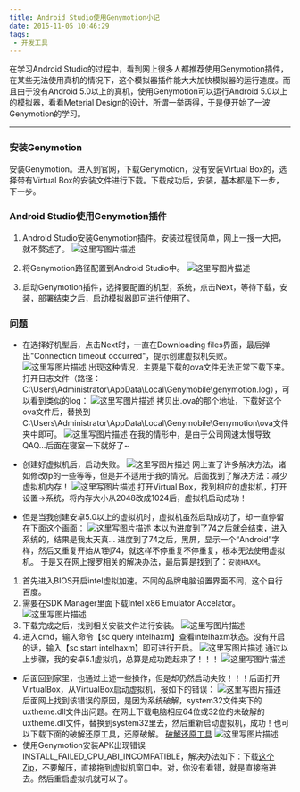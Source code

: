 ```yaml
---
title: Android Studio使用Genymotion小记
date: 2015-11-05 10:46:29
tags:
 - 开发工具
---
```


在学习Android Studio的过程中，看到网上很多人都推荐使用Genymotion插件，在某些无法使用真机的情况下，这个模拟器插件能大大加快模拟器的运行速度。而且由于没有Android 5.0以上的真机，使用Genymotion可以运行Android 5.0以上的模拟器，看看Meterial Design的设计，所谓一举两得，于是便开始了一波Genymotion的学习。

---
### 安装Genymotion
安装Genymotion。进入到官网，下载Genymotion，没有安装Virtual Box的，选择带有Virtual Box的安装文件进行下载。下载成功后，安装，基本都是下一步，下一步。

### Android Studio使用Genymotion插件

1. Android Studio安装Genymotion插件。安装过程很简单，网上一搜一大把，就不赘述了。
![这里写图片描述](https://images-1258496336.cos.ap-chengdu.myqcloud.com/2015/11/genymotion1.png)

2. 将Genymotion路径配置到Android Studio中。
![这里写图片描述](https://images-1258496336.cos.ap-chengdu.myqcloud.com/2015/11/genymotion2.png)

3. 启动Genymotion插件，选择要配置的机型，系统，点击Next，等待下载，安装，部署结束之后，启动模拟器即可进行使用了。

<!--more-->

### 问题
- 在选择好机型后，点击Next时，一直在Downloading files界面，最后弹出"Connection timeout occurred"，提示创建虚拟机失败。
![这里写图片描述](https://images-1258496336.cos.ap-chengdu.myqcloud.com/2015/11/genymotion3.png)
出现这种情况，主要是下载的ova文件无法正常下载下来。打开日志文件（路径：C:\Users\Administrator\AppData\Local\Genymobile\genymotion.log），可以看到类似的log：
![这里写图片描述](https://images-1258496336.cos.ap-chengdu.myqcloud.com/2015/11/genymotion4.png)
拷贝出.ova的那个地址，下载好这个ova文件后，替换到C:\Users\Administrator\AppData\Local\Genymobile\Genymotion\ova文件夹中即可。
![这里写图片描述](https://images-1258496336.cos.ap-chengdu.myqcloud.com/2015/11/genymotion14.png)
在我的情形中，是由于公司网速太慢导致QAQ...后面在寝室一下就好了~

- 创建好虚拟机后，启动失败。
![这里写图片描述](https://images-1258496336.cos.ap-chengdu.myqcloud.com/2015/11/genymotion5.png)
网上查了许多解决方法，诸如修改Ip的一些等等，但是并不适用于我的情况。后面找到了解决方法：减少虚拟机内存！
![这里写图片描述](https://images-1258496336.cos.ap-chengdu.myqcloud.com/2015/11/genymotion6.png)
打开Virtual Box，找到相应的虚拟机，打开设置->系统，将内存大小从2048改成1024后，虚拟机启动成功！

- 但是当我创建安卓5.0以上的虚拟机时，虚拟机虽然启动成功了，却一直停留在下面这个画面：
![这里写图片描述](https://images-1258496336.cos.ap-chengdu.myqcloud.com/2015/11/genymotion7.png)
本以为进度到了74之后就会结束，进入系统的，结果是我太天真...
进度到了74之后，黑屏，显示一个“Android”字样，然后又重复开始从1到74，就这样不停重复不停重复，根本无法使用虚拟机。
于是又在网上搜罗相关的解决办法，最后算是找到了：``安装HAXM``。
1. 首先进入BIOS开启intel虚拟加速。不同的品牌电脑设置界面不同，这个自行百度。
2. 需要在SDK Manager里面下载Intel x86 Emulator Accelator。
![这里写图片描述](https://images-1258496336.cos.ap-chengdu.myqcloud.com/2015/11/genymotion8.png)
3. 下载完成之后，找到相关安装文件进行安装。
![这里写图片描述](https://images-1258496336.cos.ap-chengdu.myqcloud.com/2015/11/genymotion9.png)
4. 进入cmd，输入命令【sc query intelhaxm】查看intelhaxm状态。没有开启的话，输入【sc start intelhaxm】即可进行开启。
![这里写图片描述](https://images-1258496336.cos.ap-chengdu.myqcloud.com/2015/11/genymotion10.png)
通过以上步骤，我的安卓5.1虚拟机，总算是成功跑起来了！！！
![这里写图片描述](https://images-1258496336.cos.ap-chengdu.myqcloud.com/2015/11/genymotion11.png)

- 后面回到家里，也通过上述一些操作，但是却仍然启动失败！！！后面打开VirtualBox，从VirtualBox启动虚拟机，报如下的错误：
![这里写图片描述](https://images-1258496336.cos.ap-chengdu.myqcloud.com/2015/11/genymotion12.png)
后面网上找到该错误的原因，是因为系统破解，system32文件夹下的uxtheme.dll文件出问题。在网上下载电脑相应64位或32位的未破解的uxtheme.dll文件，替换到system32里去，然后重新启动虚拟机，成功！也可以下载下面的破解还原工具，还原破解。
[破解还原工具](https://images-1258496336.cos.ap-chengdu.myqcloud.com/2015/11/genymotiontheme%28win7X64%29.zip)
![这里写图片描述](https://images-1258496336.cos.ap-chengdu.myqcloud.com/2015/11/genymotion13.png)
- 使用Genymotion安装APK出现错误INSTALL_FAILED_CPU_ABI_INCOMPATIBLE，解决办法如下：下载[这个Zip](https://images-1258496336.cos.ap-chengdu.myqcloud.com/2015/11/genymotionGenymotion-ARM-Translation.zip)，不要解压，直接拖到虚拟机窗口中。对，你没有看错，就是直接拖进去。然后重启虚拟机就可以了。
